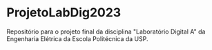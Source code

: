 # ProjetoLabDig2023
Repositório para o projeto final da disciplina "Laboratório Digital A" da Engenharia Elétrica da Escola Politécnica da USP.
